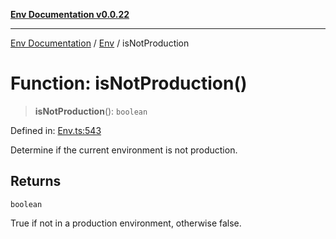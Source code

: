 [**Env Documentation v0.0.22**](../../README.md)

***

[Env Documentation](../../modules.md) / [Env](../README.md) / isNotProduction

# Function: isNotProduction()

> **isNotProduction**(): `boolean`

Defined in: [Env.ts:543](https://github.com/stonemjs/env/blob/320b081e7574fcb1610bef7c2b4d7c8fcf9f9dd5/src/Env.ts#L543)

Determine if the current environment is not production.

## Returns

`boolean`

True if not in a production environment, otherwise false.

